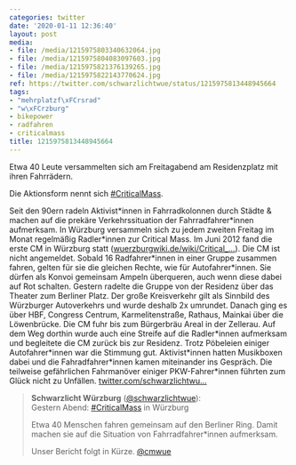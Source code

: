```yaml
---
categories: twitter
date: '2020-01-11 12:36:40'
layout: post
media:
- file: /media/1215975803340632064.jpg
- file: /media/1215975804083097603.jpg
- file: /media/1215975821376139265.jpg
- file: /media/1215975822143770624.jpg
ref: https://twitter.com/schwarzlichtwue/status/1215975813448945664
tags:
- "mehrplatzf\xFCrsrad"
- "w\xFCrzburg"
- bikepower
- radfahren
- criticalmass
title: 1215975813448945664
---
```

Etwa 40 Leute versammelten sich am Freitagabend am Residenzplatz mit ihren Fahrrädern.



Die Aktionsform nennt sich [#CriticalMass](/t/criticalmass).



Seit den 90ern radeln Aktivist\*innen in Fahrradkolonnen durch Städte &amp; machen auf die prekäre Verkehrssituation der Fahrradfahrer\*innen aufmerksam. 
In Würzburg versammeln sich zu jedem zweiten Freitag im Monat regelmäßig Radler\*innen zur Critical Mass. Im Juni 2012 fand die erste CM in Würzburg statt ([wuerzburgwiki.de/wiki/Critical_…](https://wuerzburgwiki.de/wiki/Critical_Mass_Ride)).
Die CM ist nicht angemeldet. Sobald 16 Radfahrer\*innen in einer Gruppe zusammen fahren, gelten für sie die gleichen Rechte, wie für Autofahrer\*innen. Sie dürfen als Konvoi gemeinsam Ampeln überqueren, auch wenn diese dabei auf Rot schalten.
Gestern radelte die Gruppe von der Residenz über das Theater zum Berliner Platz. Der große Kreisverkehr gilt als Sinnbild des Würzburger Autoverkehrs und wurde deshalb 2x umrundet. 
Danach ging es über HBF, Congress Centrum, Karmelitenstraße, Rathaus, Mainkai über die Löwenbrücke. Die CM fuhr bis zum Bürgerbräu Areal in der Zellerau. Auf dem Weg dorthin wurde auch eine Streife auf die Radler\*innen aufmerksam und begleitete die CM zurück bis zur Residenz.
Trotz Pöbeleien einiger Autofahrer\*innen war die Stimmung gut. Aktivist\*innen hatten Musikboxen dabei und die Fahradfahrer\*innen kamen miteinander ins Gespräch. Die teilweise gefährlichen Fahrmanöver einiger PKW-Fahrer\*innen führten zum Glück nicht zu Unfällen.
[twitter.com/schwarzlichtwu…](https://twitter.com/schwarzlichtwue/status/1215968952381255680)
> <b>Schwarzlicht Würzburg</b> ([@schwarzlichtwue](https://twitter.com/schwarzlichtwue)):  
>Gestern Abend: [#CriticalMass](/t/criticalmass) in Würzburg  
>  
>  
>  
>Etwa 40 Menschen fahren gemeinsam auf den Berliner Ring. Damit machen sie auf die Situation von Fahrradfahrer\*innen aufmerksam.  
>  
>  
>  
>Unser Bericht folgt in Kürze. [@cmwue](https://twitter.com/cmwue)   

